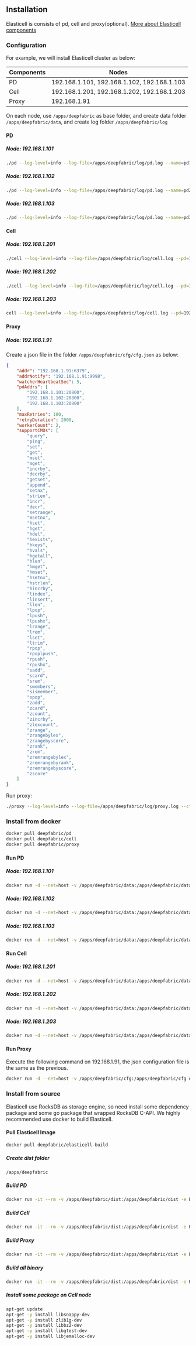 ## Installation
Elasticell is consists of pd, cell and proxy(optional). [More about Elasticell components](../architecture/concept.md)

### Configuration
For example, we will install Elasticell cluster as below: 

|Components|Nodes|
|--|--|
|PD|192.168.1.101, 192.168.1.102, 192.168.1.103|
|Cell|192.168.1.201, 192.168.1.202, 192.168.1.203|
|Proxy|192.168.1.91|

On each node, use `/apps/deepfabric` as base folder, and create data folder `/apps/deepfabric/data`, and create log folder `/apps/deepfabric/log`

#### PD
##### Node: 192.168.1.101
```bash
./pd --log-level=info --log-file=/apps/deepfabric/log/pd.log --name=pd1 --data=/apps/deepfabric/data --addr-rpc=192.168.1.101:20800 --urls-client=http://192.168.1.101:2379 --urls-peer=http://192.168.1.101:2380 --initial-cluster=pd1=http://192.168.1.101:2380,pd2=http://192.168.1.102:2380,pd3=http://192.168.1.103:2380
```

##### Node: 192.168.1.102
```bash
./pd --log-level=info --log-file=/apps/deepfabric/log/pd.log --name=pd2 --data=/apps/deepfabric/data --addr-rpc=192.168.1.102:20800 --urls-client=http://192.168.1.102:2379 --urls-peer=http://192.168.1.102:2380 --initial-cluster=pd1=http://192.168.1.101:2380,pd2=http://192.168.1.102:2380,pd3=http://192.168.1.103:2380
```

##### Node: 192.168.1.103
```bash
./pd --log-level=info --log-file=/apps/deepfabric/log/pd.log --name=pd3 --data=/apps/deepfabric/data --addr-rpc=192.168.1.103:20800 --urls-client=http://192.168.1.103:2379 --urls-peer=http://192.168.1.103:2380 --initial-cluster=pd1=http://192.168.1.101:2380,pd2=http://192.168.1.102:2380,pd3=http://192.168.1.103:2380
```

#### Cell
##### Node: 192.168.1.201
```bash
./cell --log-level=info --log-file=/apps/deepfabric/log/cell.log --pd=192.168.1.101:20800,192.168.1.102:20800,192.168.1.103:20800 --addr=192.168.1.201:10800 --addr-cli=192.168.1.201:6379 --zone=zone-1 --rack=rack-1 --data=/apps/deepfabric/data
```

##### Node: 192.168.1.202
```bash
./cell --log-level=info --log-file=/apps/deepfabric/log/cell.log --pd=192.168.1.101:20800,192.168.1.102:20800,192.168.1.103:20800 --addr=192.168.1.202:10800 --addr-cli=192.168.1.202:6379 --zone=zone-2 --rack=rack-2 --data=/apps/deepfabric/data
```

##### Node: 192.168.1.203
```bash
cell --log-level=info --log-file=/apps/deepfabric/log/cell.log --pd=192.168.1.101:20800,192.168.1.102:20800,192.168.1.103:20800 --addr=192.168.1.203:10800 --addr-cli=192.168.1.203:6379 --zone=zone-3 --rack=rack-3 --data=/apps/deepfabric/data
```

#### Proxy
##### Node: 192.168.1.91
Create a json file in the folder `/apps/deepfabric/cfg/cfg.json` as below:

```json
{
    "addr": "192.168.1.91:6379",
    "addrNotify": "192.168.1.91:9998",
    "watcherHeartbeatSec": 5,
    "pdAddrs": [
        "192.168.1.101:20800",
        "192.168.1.102:20800",
        "192.168.1.103:20800"
    ],
    "maxRetries": 100,
    "retryDuration": 2000,
    "workerCount": 2,
    "supportCMDs": [
        "query",
        "ping",
        "set",
        "get",
        "mset",
        "mget",
        "incrby",
        "decrby",
        "getset",
        "append",
        "setnx",
        "strLen",
        "incr",
        "decr",
        "setrange",
        "msetnx",
        "hset",
        "hget",
        "hdel",
        "hexists",
        "hkeys",
        "hvals",
        "hgetall",
        "hlen",
        "hmget",
        "hmset",
        "hsetnx",
        "hstrlen",
        "hincrby",
        "lindex",
        "linsert",
        "llen",
        "lpop",
        "lpush",
        "lpushx",
        "lrange",
        "lrem",
        "lset",
        "ltrim",
        "rpop",
        "rpoplpush",
        "rpush",
        "rpushx",
        "sadd",
        "scard",
        "srem",
        "smembers",
        "sismember",
        "spop",
        "zadd",
        "zcard",
        "zcount",
        "zincrby",
        "zlexcount",
        "zrange",
        "zrangebylex",
        "zrangebyscore",
        "zrank",
        "zrem",
        "zremrangebylex",
        "zremrangebyrank",
        "zremrangebyscore",
        "zscore"
    ]
}
```

Run proxy:
```bash
./proxy --log-level=info --log-file=/apps/deepfabric/log/proxy.log --cfg=/apps/deepfabric/cfg/cfg.json
```

### Install from docker
```bash
docker pull deepfabric/pd
docker pull deepfabric/cell
docker pull deepfabric/proxy
```

#### Run PD
##### Node: 192.168.1.101
```bash
docker run -d --net=host -v /apps/deepfabric/data:/apps/deepfabric/data deepfabric/pd --log-level=info --log-file=/apps/deepfabric/log/pd.log --name=pd1 --data=/apps/deepfabric/data --addr-rpc=192.168.1.101:20800 --urls-client=http://192.168.1.101:2379 --urls-peer=http://192.168.1.101:2380 --initial-cluster=pd1=http://192.168.1.101:2380,pd2=http://192.168.1.102:2380,pd3=http://192.168.1.103:2380
```

##### Node: 192.168.1.102
```bash
docker run -d --net=host -v /apps/deepfabric/data:/apps/deepfabric/data deepfabric/pd --log-level=info --log-file=/apps/deepfabric/log/pd.log --name=pd2 --data=/apps/deepfabric/data --addr-rpc=192.168.1.102:20800 --urls-client=http://192.168.1.102:2379 --urls-peer=http://192.168.1.102:2380 --initial-cluster=pd1=http://192.168.1.101:2380,pd2=http://192.168.1.102:2380,pd3=http://192.168.1.103:2380
```

##### Node: 192.168.1.103
```bash
docker run -d --net=host -v /apps/deepfabric/data:/apps/deepfabric/data deepfabric/pd --log-level=info --log-file=/apps/deepfabric/log/pd.log --name=pd3 --data=/apps/deepfabric/data --addr-rpc=192.168.1.103:20800 --urls-client=http://192.168.1.103:2379 --urls-peer=http://192.168.1.103:2380 --initial-cluster=pd1=http://192.168.1.101:2380,pd2=http://192.168.1.102:2380,pd3=http://192.168.1.103:2380
```

#### Run Cell
##### Node: 192.168.1.201
```bash
docker run -d --net=host -v /apps/deepfabric/data:/apps/deepfabric/data deepfabric/cell --log-level=info --log-file=/apps/deepfabric/log/cell.log --pd=192.168.1.101:20800,192.168.1.102:20800,192.168.1.103:20800 --addr=192.168.1.201:10800 --addr-cli=192.168.1.201:6379 --zone=zone-1 --rack=rack-1 --data=/apps/deepfabric/data
```

##### Node: 192.168.1.202
```bash
docker run -d --net=host -v /apps/deepfabric/data:/apps/deepfabric/data deepfabric/cell --log-level=info --log-file=/apps/deepfabric/log/cell.log --pd=192.168.1.101:20800,192.168.1.102:20800,192.168.1.103:20800 --addr=192.168.1.202:10800 --addr-cli=192.168.1.202:6379 --zone=zone-1 --rack=rack-1 --data=/apps/deepfabric/data
```

##### Node: 192.168.1.203
```bash
docker run -d --net=host -v /apps/deepfabric/data:/apps/deepfabric/data deepfabric/cell --log-level=info --log-file=/apps/deepfabric/log/cell.log --pd=192.168.1.101:20800,192.168.1.102:20800,192.168.1.103:20800 --addr=192.168.1.203:10800 --addr-cli=192.168.1.203:6379 --zone=zone-1 --rack=rack-1 --data=/apps/deepfabric/data
```

#### Run Proxy
Execute the following command on 192.168.1.91, the json configuration file is the same as the previous.

```bash
docker run -d --net=host -v /apps/deepfabric/cfg:/apps/deepfabric/cfg deepfabric/proxy --log-level=info --log-file=/apps/deepfabric/log/proxy.log --cfg=/apps/deepfabric/cfg/cfg.json
```

### Install from source
Elasticell use RocksDB as storage engine, so need install some dependency package and some go package that wrapped RocksDB C-API. We highly recommended use docker to build Elasticell.

#### Pull Elasticell Image
```bash
docker pull deepfabric/elasticell-build
```

##### Create dist folder
```bash
/apps/deepfabric
```

##### Build PD
```bash
docker run -it --rm -v /apps/deepfabric/dist:/apps/deepfabric/dist -e ELASTICELL_BUILD_TARGET=pd -e ELASTICELL_BUILD_VERSION=master deepfabric/elasticell-build 
```

##### Build Cell
```bash
docker run -it --rm -v /apps/deepfabric/dist:/apps/deepfabric/dist -e ELASTICELL_BUILD_TARGET=cell -e ELASTICELL_BUILD_VERSION=master deepfabric/elasticell-build 
```

##### Build Proxy
```bash
docker run -it --rm -v /apps/deepfabric/dist:/apps/deepfabric/dist -e ELASTICELL_BUILD_TARGET=proxy -e ELASTICELL_BUILD_VERSION=master deepfabric/elasticell-build 
```

##### Build all binary
```bash
docker run -it --rm -v /apps/deepfabric/dist:/apps/deepfabric/dist -e ELASTICELL_BUILD_TARGET=all -e ELASTICELL_BUILD_VERSION=master deepfabric/elasticell-build 
```

##### Install some package on Cell node
```bash
apt-get update
apt-get -y install libsnappy-dev  
apt-get -y install zlib1g-dev 
apt-get -y install libbz2-dev 
apt-get -y install libgtest-dev 
apt-get -y install libjemalloc-dev
```
